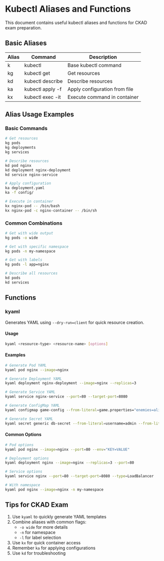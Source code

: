# Kubectl Aliases and Functions

This document contains useful kubectl aliases and functions for CKAD exam preparation.

## Basic Aliases

| Alias | Command | Description |
|-------|---------|-------------|
| k     | kubectl | Base kubectl command |
| kg    | kubectl get | Get resources |
| kd    | kubectl describe | Describe resources |
| ka    | kubectl apply -f | Apply configuration from file |
| kx    | kubectl exec -it | Execute command in container |

## Alias Usage Examples

### Basic Commands
```bash
# Get resources
kg pods
kg deployments
kg services

# Describe resources
kd pod nginx
kd deployment nginx-deployment
kd service nginx-service

# Apply configuration
ka deployment.yaml
ka -f config/

# Execute in container
kx nginx-pod -- /bin/bash
kx nginx-pod -c nginx-container -- /bin/sh
```

### Common Combinations
```bash
# Get with wide output
kg pods -o wide

# Get with specific namespace
kg pods -n my-namespace

# Get with labels
kg pods -l app=nginx

# Describe all resources
kd pods
kd services
```

## Functions

### kyaml
Generates YAML using `--dry-run=client` for quick resource creation.

#### Usage
```bash
kyaml <resource-type> <resource-name> [options]
```

#### Examples
```bash
# Generate Pod YAML
kyaml pod nginx --image=nginx

# Generate Deployment YAML
kyaml deployment nginx-deployment --image=nginx --replicas=3

# Generate Service YAML
kyaml service nginx-service --port=80 --target-port=8080

# Generate ConfigMap YAML
kyaml configmap game-config --from-literal=game.properties="enemies=aliens"

# Generate Secret YAML
kyaml secret generic db-secret --from-literal=username=admin --from-literal=password=secret
```

#### Common Options
```bash
# Pod options
kyaml pod nginx --image=nginx --port=80 --env="KEY=VALUE"

# Deployment options
kyaml deployment nginx --image=nginx --replicas=3 --port=80

# Service options
kyaml service nginx --port=80 --target-port=8080 --type=LoadBalancer

# With namespace
kyaml pod nginx --image=nginx -n my-namespace
```

## Tips for CKAD Exam
1. Use `kyaml` to quickly generate YAML templates
2. Combine aliases with common flags:
   - `-o wide` for more details
   - `-n` for namespace
   - `-l` for label selection
3. Use `kx` for quick container access
4. Remember `ka` for applying configurations
5. Use `kd` for troubleshooting 
